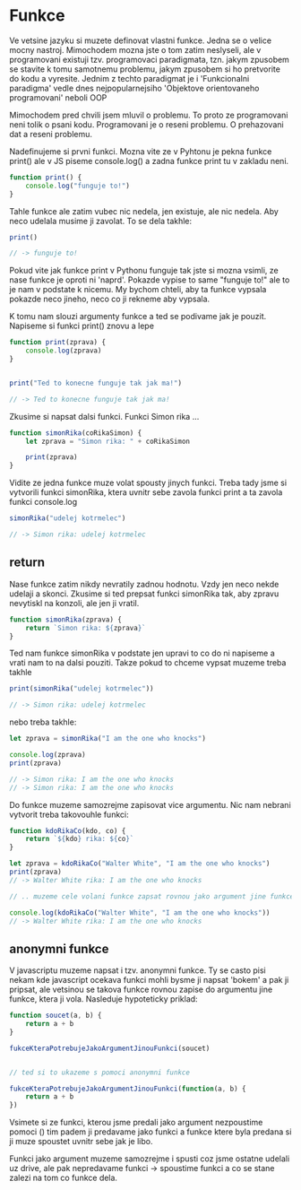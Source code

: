 # Funkce

Ve vetsine jazyku si muzete definovat vlastni funkce. Jedna se o velice mocny nastroj. Mimochodem mozna jste o tom zatim neslyseli, ale v programovani existuji tzv. programovaci paradigmata, tzn. jakym zpusobem se stavite k tomu samotnemu problemu, jakym zpusobem si ho pretvorite do kodu a vyresite. Jednim z techto paradigmat je i 'Funkcionalni paradigma' vedle dnes nejpopularnejsiho 'Objektove orientovaneho programovani' neboli OOP

Mimochodem pred chvili jsem mluvil o problemu. To proto ze programovani neni tolik o psani kodu. Programovani je o reseni problemu. O prehazovani dat a reseni problemu.

Nadefinujeme si prvni funkci. Mozna vite ze v Pyhtonu je pekna funkce print() ale v JS piseme console.log() a zadna funkce print tu v zakladu neni.

```js
function print() {
    console.log("funguje to!")
}
```

Tahle funkce ale zatim vubec nic nedela, jen existuje, ale nic nedela.
Aby neco udelala musime ji zavolat.
To se dela takhle:

```js
print()

// -> funguje to!
```

Pokud vite jak funkce print v Pythonu funguje tak jste si mozna vsimli, ze nase funkce je oproti ni 'naprd'. Pokazde vypise to same "funguje to!" ale to je nam v podstate k nicemu. My bychom chteli, aby ta funkce vypsala pokazde neco jineho, neco co ji rekneme aby vypsala.

K tomu nam slouzi argumenty funkce a ted se podivame jak je pouzit.
Napiseme si funkci print() znovu a lepe

```js
function print(zprava) {
    console.log(zprava)
}


print("Ted to konecne funguje tak jak ma!")

// -> Ted to konecne funguje tak jak ma!
```

Zkusime si napsat dalsi funkci. Funkci Simon rika ...

```js
function simonRika(coRikaSimon) {
    let zprava = "Simon rika: " + coRikaSimon

    print(zprava)
}
```

Vidite ze jedna funkce muze volat spousty jinych funkci. Treba tady jsme si vytvorili funkci simonRika, ktera uvnitr sebe zavola funkci print a ta zavola funkci console.log

```js
simonRika("udelej kotrmelec")

// -> Simon rika: udelej kotrmelec
```


## return

Nase funkce zatim nikdy nevratily zadnou hodnotu. Vzdy jen neco nekde udelaji a skonci. Zkusime si ted prepsat funkci simonRika tak, aby zpravu nevytiskl na konzoli, ale jen ji vratil.


```js
function simonRika(zprava) {
    return `Simon rika: ${zprava}`
}
```

Ted nam funkce simonRika v podstate jen upravi to co do ni napiseme a vrati nam to na dalsi pouziti. Takze pokud to chceme vypsat muzeme treba takhle


```js
print(simonRika("udelej kotrmelec"))

// -> Simon rika: udelej kotrmelec
```

nebo treba takhle: 

```js
let zprava = simonRika("I am the one who knocks")

console.log(zprava)
print(zprava)

// -> Simon rika: I am the one who knocks
// -> Simon rika: I am the one who knocks
```

Do funkce muzeme samozrejme zapisovat vice argumentu.
Nic nam nebrani vytvorit treba takovouhle funkci:

```js
function kdoRikaCo(kdo, co) {
    return `${kdo} rika: ${co}`
}

let zprava = kdoRikaCo("Walter White", "I am the one who knocks")
print(zprava)
// -> Walter White rika: I am the one who knocks

// .. muzeme cele volani funkce zapsat rovnou jako argument jine funkce

console.log(kdoRikaCo("Walter White", "I am the one who knocks"))
// -> Walter White rika: I am the one who knocks
```

## anonymni funkce

V javascriptu muzeme napsat i tzv. anonymni funkce. Ty se casto pisi nekam kde javascript ocekava funkci mohli bysme ji napsat 'bokem' a pak ji pripsat, ale vetsinou se takova funkce rovnou zapise do argumentu jine funkce, ktera ji vola. 
Nasleduje hypoteticky priklad:

```js
function soucet(a, b) {
    return a + b
}

fukceKteraPotrebujeJakoArgumentJinouFunkci(soucet)


// ted si to ukazeme s pomoci anonymni funkce

fukceKteraPotrebujeJakoArgumentJinouFunkci(function(a, b) {
    return a + b
})
```

Vsimete si ze funkci, kterou jsme predali jako argument nezpoustime pomoci () tim padem ji predavame jako funkci a funkce ktere byla predana si ji muze spoustet uvnitr sebe jak je libo.

Funkci jako argument muzeme samozrejme i spusti coz jsme ostatne udelali uz drive, ale pak nepredavame funkci -> spoustime funkci a co se stane zalezi na tom co funkce dela.